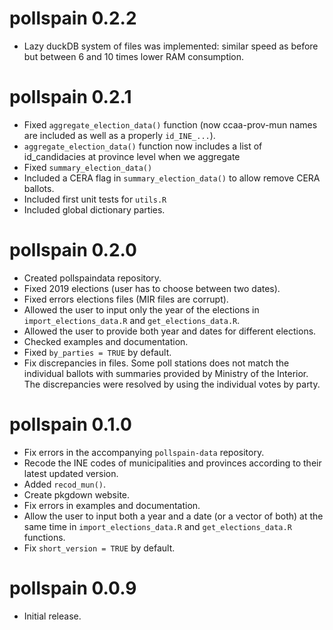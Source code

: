 <!-- 

# pollspain 0.5.0

- dataviz

# pollspain 0.4.0

- reparto de escaños

# pollspain 0.3.0

- surveys

# pollspain 0.2.1

- vignettes
- pending: Fixed documentation of get_elections_data(), aggregate_election_data(), summary_election_data()
- menu 2019 en los import
- check valores de level en summary sin esperar a agregar otras funciones dentro
-->

# pollspain 0.2.2

- Lazy duckDB system of files was implemented: similar speed as before but between 6 and 10 times lower RAM consumption.

# pollspain 0.2.1

- Fixed `aggregate_election_data()` function (now ccaa-prov-mun names are included as well as a properly `id_INE_...`).
- `aggregate_election_data()` function now includes a list of id_candidacies at province level when we aggregate 
- Fixed `summary_election_data()`
- Included a CERA flag in `summary_election_data()` to allow remove CERA ballots.
- Included first unit tests for `utils.R`
- Included global dictionary parties.


# pollspain 0.2.0

- Created pollspaindata repository.
- Fixed 2019 elections (user has to choose between two dates).
- Fixed errors elections files (MIR files are corrupt).
- Allowed the user to input only the year of the elections in `import_elections_data.R` and `get_elections_data.R`.
- Allowed the user to provide both year and dates for different elections.
- Checked examples and documentation.
- Fixed `by_parties = TRUE` by default.
- Fix discrepancies in files. Some poll stations does not match the individual ballots with summaries provided by Ministry of the Interior. The discrepancies were resolved by using the individual votes by party. 

# pollspain 0.1.0

- Fix errors in the accompanying `pollspain-data` repository.
- Recode the INE codes of municipalities and provinces according to their latest updated version.
- Added `recod_mun()`.
- Create pkgdown website.
- Fix errors in examples and documentation.
- Allow the user to input both a year and a date (or a vector of both) at the same time in `import_elections_data.R` and `get_elections_data.R` functions.
- Fix `short_version = TRUE` by default.


# pollspain 0.0.9

- Initial release.



